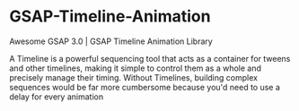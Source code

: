 # GSAP-Timeline-Animation
Awesome GSAP 3.0 | GSAP Timeline Animation Library

A Timeline is a powerful sequencing tool that acts as a container for tweens and other timelines, making it simple to control them as a whole and precisely manage their timing. Without Timelines, building complex sequences would be far more cumbersome because you'd need to use a delay for every animation
